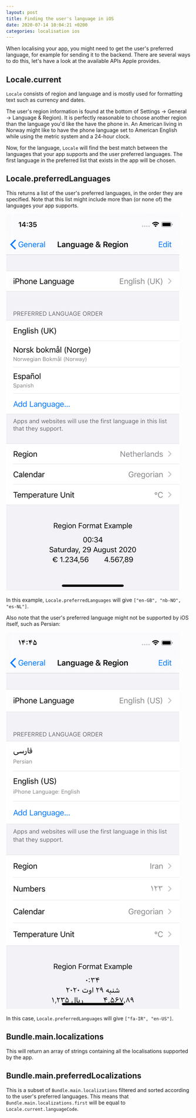 ```yaml
---
layout: post
title: Finding the user's language in iOS
date: 2020-07-14 10:04:21 +0200
categories: localisation ios
---
```


When localising your app, you might need to get the user's preferred language, for example for sending it to the backend. There are several ways to do this, let's have a look at the available APIs Apple provides.

## Locale.current

`Locale` consists of region and language and is mostly used for formatting text such as currency and dates.

The user's region information is found at the bottom of Settings → General → Language & Region). It is perfectly reasonable to choose another region than the language you'd like the have the phone in. An American living in Norway might like to have the phone language set to American English while using the metric system and a 24-hour clock.

Now, for the language, `Locale` will find the best match between the languages that your app supports and the user preferred languages. The first language in the preferred list that exists in the app will be chosen.

## Locale.preferredLanguages

This returns a list of the user's preferred languages, in the order they are specified. Note that this list might include more than (or none of) the languages your app supports.

![Locale.preferredLanguages](/assets/locale.preferredlanguages.english.png)

In this example, `Locale.preferredLanguages` will give `["en-GB", "nb-NO", "es-NL"]`.

Also note that the user's preferred language might not be supported by iOS itself, such as Persian:

![Locale.preferredLanguages](/assets/locale.preferredlanguages.persian.png)

In this case, `Locale.preferredLanguages` will give `["fa-IR", "en-US"]`.

## Bundle.main.localizations

This will return an array of strings containing all the localisations supported by the app.

## Bundle.main.preferredLocalizations

This is a subset of `Bundle.main.localizations` filtered and sorted according to the user's preferred languages. This means that `Bundle.main.localizations.first` will be equal to `Locale.current.languageCode`.
